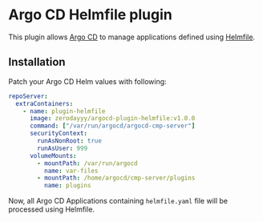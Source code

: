 # Argo CD Helmfile plugin

This plugin allows [Argo CD](https://github.com/argoproj/argo-cd) to manage applications defined using [Helmfile](https://github.com/helmfile/helmfile).

## Installation

Patch your Argo CD Helm values with following:

```yaml
repoServer:
  extraContainers:
    - name: plugin-helmfile
      image: zerodayyy/argocd-plugin-helmfile:v1.0.0
      command: ["/var/run/argocd/argocd-cmp-server"]
      securityContext:
        runAsNonRoot: true
        runAsUser: 999
      volumeMounts:
        - mountPath: /var/run/argocd
          name: var-files
        - mountPath: /home/argocd/cmp-server/plugins
          name: plugins
```

Now, all Argo CD Applications containing `helmfile.yaml` file will be processed using Helmfile.
